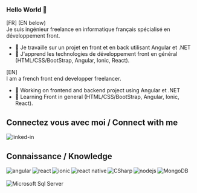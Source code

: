 ### Hello World 👋

<!--
**LaurentDecamps/LaurentDecamps** is a ✨ _special_ ✨ repository because its `README.md` (this file) appears on your GitHub profile.

Here are some ideas to get you started:

- 🔭 I’m currently working on ...
- 🌱 I’m currently learning ...
- 👯 I’m looking to collaborate on ...
- 🤔 I’m looking for help with ...
- 💬 Ask me about ...
- 📫 How to reach me: ...
- 😄 Pronouns: ...
- ⚡ Fun fact: ...
-->

[FR] (EN below)  
Je suis ingénieur freelance en informatique français spécialisé en développement front.
- 🔭 Je travaille sur un projet en front et en back utilisant Angular et .NET 
- 🌱 J'apprend les technologies de développement front en général (HTML/CSS/BootStrap, Angular, Ionic, React).
  
[EN]  
I am a french front end developper freelancer.
- 🔭 Working on frontend and backend project using Angular et .NET
- 🌱 Learning Front in general (HTML/CSS/BootStrap, Angular, Ionic, React).
  

## Connectez vous avec moi / Connect with me
  
[<img align="left" alt="linked-in" src="https://img.shields.io/badge/linkedin-%230077B5.svg?&style=for-the-badge&logo=linkedin&logoColor=white" />](https://www.linkedin.com/in/laurent-d%C3%A9camps-99407418/)  
  
<br>

## Connaissance / Knowledge  
<img align="left" alt="angular" src="https://img.shields.io/badge/Angular-DD0031?&style=for-the-badge&logo=angular" />
<img align="left" alt="react" src="https://img.shields.io/badge/react%20-%2320232a.svg?&style=for-the-badge&logo=react&logoColor=%2361DAFB" />
<img align="left" alt="ionic" src="https://img.shields.io/badge/Ionic-3880FF?style=for-the-badge&logo=ionic&logoColor=white" />
<img align="left" alt="react native" src="https://img.shields.io/badge/React_Native-20232A?style=for-the-badge&logo=react&logoColor=61DAFB" />	
<img align="left" alt="CSharp" src="https://img.shields.io/badge/C%23-239120?style=for-the-badge&logo=c-sharp&logoColor=white" />
<img align="left" alt="nodejs" src="https://img.shields.io/badge/node.js%20-%2343853D.svg?&style=for-the-badge&logo=node.js&logoColor=white" />
<img align="left" alt="MongoDB" src="https://img.shields.io/badge/MongoDB-4EA94B?style=for-the-badge&logo=mongodb&logoColor=white" />

<br>
<br>

<img align="left" alt="Microsoft Sql Server" src="https://img.shields.io/badge/Microsoft_SQL_Server-CC2927?style=for-the-badge&logo=microsoft-sql-server&logoColor=white" />
